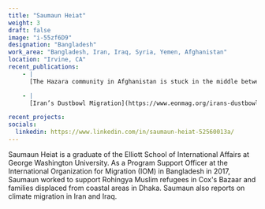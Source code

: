 ```yaml
---
title: "Saumaun Heiat"
weight: 3
draft: false
image: "i-55zf6D9"
designation: "Bangladesh"
work_area: "Bangladesh, Iran, Iraq, Syria, Yemen, Afghanistan"
location: "Irvine, CA"
recent_publications:
    - |
      [The Hazara community in Afghanistan is stuck in the middle between Iran and the Taliban](https://www.atlanticcouncil.org/blogs/iransource/the-hazara-community-in-afghanistan-is-stuck-in-the-middle-between-iran-and-the-taliban/), Atlantic Council

    - |
      [Iran’s Dustbowl Migration](https://www.eonmag.org/irans-dustbowl-migration/), Eon Magazine 

recent_projects:
socials:
  linkedin: https://www.linkedin.com/in/saumaun-heiat-52560013a/
---
```


Saumaun Heiat is a graduate of the Elliott School of International Affairs at George Washington University. As a Program Support Officer at the International Organization for Migration (IOM) in Bangladesh in 2017, Saumaun worked to support Rohingya Muslim refugees in Cox's Bazaar and families displaced from coastal areas in Dhaka. Saumaun also reports on climate migration in Iran and Iraq. 
